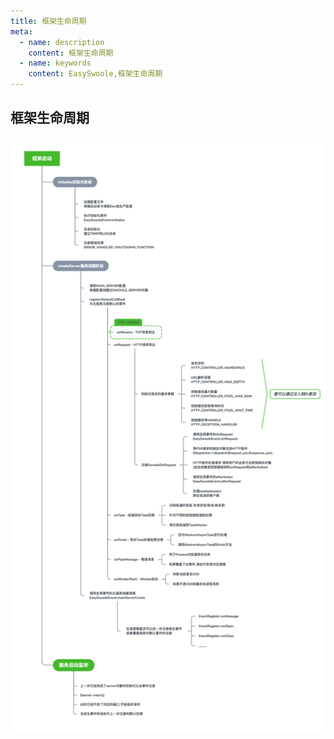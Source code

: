 ```yaml
---
title: 框架生命周期
meta:
  - name: description
    content: 框架生命周期
  - name: keywords
    content: EasySwoole,框架生命周期
---
```

## 框架生命周期

![lifecycle](./lifecycle.png)